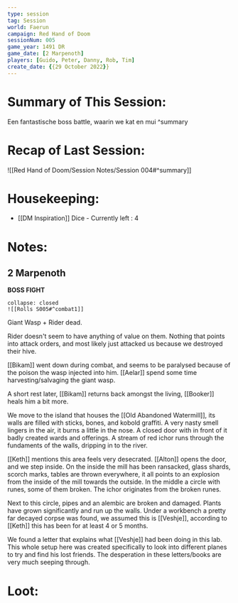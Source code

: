 ```yaml
---
type: session
tag: Session
world: Faerun
campaign: Red Hand of Doom
sessionNum: 005
game_year: 1491 DR
game_date: [2 Marpenoth]
players: [Guido, Peter, Danny, Rob, Tim]
create_date: {{29 October 2022}}
---
```




# Summary of This Session:
Een fantastische boss battle, waarin we kat en mui
^summary

# Recap of Last Session:
![[Red Hand of Doom/Session Notes/Session 004#^summary]]

# Housekeeping:
- [[DM Inspiration]] Dice - Currently left : 4 
# Notes:
## 2 Marpenoth
**BOSS FIGHT**
```ad-combat
collapse: closed
![[Rolls S005#^combat1]]
```
Giant Wasp + Rider dead.

Rider doesn't seem to have anything of value on them. Nothing that points into attack orders, and most likely just attacked us because we destroyed their hive.

[[Bikam]] went down during combat, and seems to be paralysed because of the poison the wasp injected into him.
[[Aelar]] spend some time harvesting/salvaging the giant wasp.

A short rest later, [[Bikam]] returns back amongst the living, [[Booker]] heals him a bit more.

We move to the island that houses the [[Old Abandoned Watermill]], its walls are filled with sticks, bones, and kobold graffiti. A very nasty smell lingers in the air, it burns a little in the nose. A closed door with in front of it badly created wards and offerings. A stream of red ichor runs through the fundaments of the walls, dripping in to the river.

[[Keth]] mentions this area feels very desecrated. [[Alton]] opens the door, and we step inside.
On the inside the mill has been ransacked, glass shards, scorch marks, tables are thrown everywhere, it all points to an explosion from the inside of the mill towards the outside. 
In the middle a circle with runes, some of them broken. The ichor originates from the broken runes.

Next to this circle, pipes and an alembic are broken and damaged. Plants have grown significantly and run up the walls. 
Under a workbench a pretty far decayed corpse was found, we assumed this is [[Veshje]], according to [[Keth]] this has been for at least 4 or 5 months.

We found a letter that explains what [[Veshje]] had been doing in this lab. 
This whole setup here was created specifically to look into different planes to try and find his lost friends. The desperation in these letters/books are very much seeping through.
# Loot:
